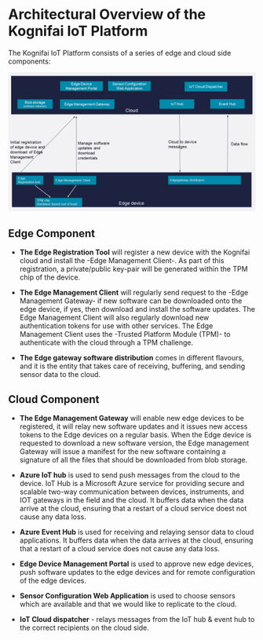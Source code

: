 #  Architectural Overview of the Kognifai IoT Platform

The Kognifai IoT Platform consists of a series of edge and cloud side components:

![](Images/Kognifai%20Iot%20Platform%20-%20platform%20overview.png?raw=true)


## Edge Component 
- **The Edge Registration Tool** will register a new device with the Kognifai cloud and install the -Edge Management Client-. As part of this registration, a private/public key-pair will be generated within the TPM chip of the device.
 
- **The Edge Management Client** will regularly send request to the -Edge Management Gateway- if new software can be downloaded onto the edge device, if yes, then download and install the software updates. The Edge Management Client will also regularly download new authentication tokens for use with other services. 
The Edge Management Client uses the -Trusted Platform Module (TPM)- to authenticate with the cloud through a TPM challenge. 

- **The Edge gateway software distribution** comes in different flavours, and it is the entity that takes care of receiving, buffering, and sending sensor data to the cloud.

## Cloud Component 
- **The Edge Management Gateway** will enable new edge devices to be registered, it will relay new software updates and it issues new access tokens to the Edge devices on a regular basis. When the Edge device is requested to download a new software version, the Edge management Gateway will issue a manifest for the new software containing a signature of all the files that should be downloaded from blob storage.

- **Azure IoT hub** is used to send push messages from the cloud to the device. IoT Hub is a Microsoft Azure service for providing secure and scalable two-way communication between devices, instruments, and IOT gateways in the field and the cloud. It buffers data when the data arrive at the cloud, ensuring that a restart of a cloud service doest not cause any data loss.

- **Azure Event Hub** is used for receiving and relaying sensor data to cloud applications. It buffers data when the data arrives at the cloud, ensuring that a restart of a cloud service does not cause any data loss.

- **Edge Device Management Portal** is used to approve new edge devices, push software updates to the edge devices and for remote configuration of the edge devices.

- **Sensor Configuration Web Application** is used to choose sensors which are available and that we would like to replicate to the cloud.

- **IoT Cloud dispatcher** - relays messages from the IoT hub & event hub to the correct recipients on the cloud side.
